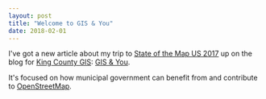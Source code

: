 ```yaml
---
layout: post
title: "Welcome to GIS & You"
date: 2018-02-01
---
```


I've got a new article about my trip to [State of the Map US 2017](https://kingcounty.gov/services/gis/Maps/imap.aspx) up on the blog for [King County GIS](https://www.kingcounty.gov/services/gis.aspx): [GIS & You](https://gisandyou.org/).

It's focused on how municipal government can benefit from and contribute to [OpenStreetMap](https://www.openstreetmap.org).